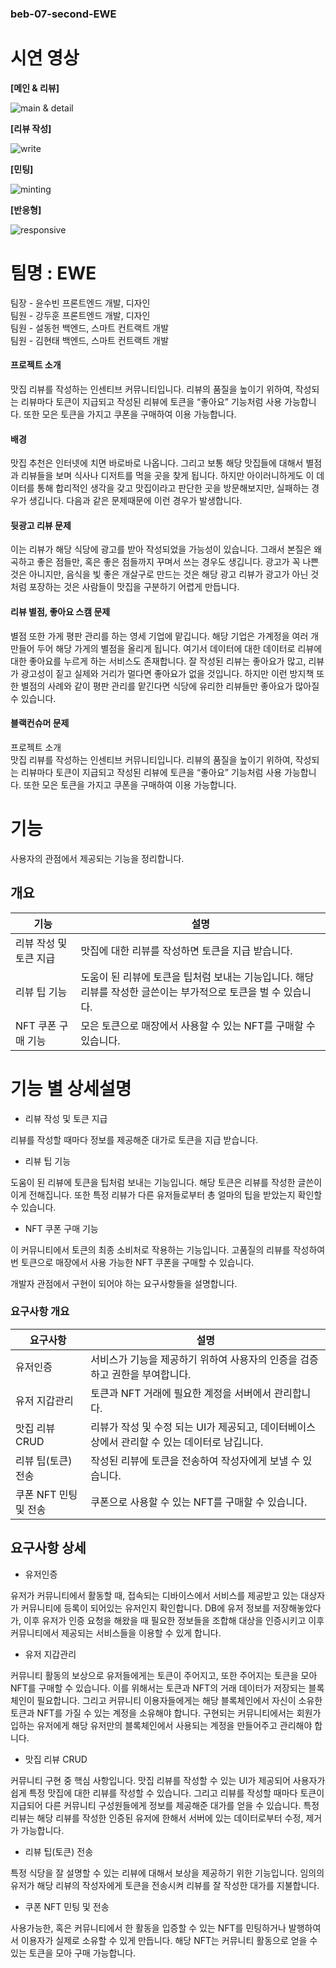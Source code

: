 ### beb-07-second-EWE
# 시연 영상
**[메인 & 리뷰]**

![main & detail](https://user-images.githubusercontent.com/18072469/212232769-147a14e0-e518-4bd4-905a-57391efe5be9.gif)

**[리뷰 작성]**

![write](https://user-images.githubusercontent.com/18072469/212232855-61667ec7-c07a-4081-9083-9b0b0ca7ef81.gif)

**[민팅]**

![minting](https://user-images.githubusercontent.com/18072469/212232957-5af32595-4071-44c1-8646-1daf641c592d.gif)

**[반응형]**

![responsive](https://user-images.githubusercontent.com/18072469/212233077-6b3b3e85-e3b0-4694-8d3e-60025b77ec6d.gif)

# 팀명 : EWE

팀장 - 윤수빈 프론트엔드 개발, 디자인<br>
팀원 - 강두훈 프론트엔드 개발, 디자인<br>
팀원 - 설동헌 백엔드, 스마트 컨트랙트 개발<br>
팀원 - 김현태 백엔드, 스마트 컨트랙트 개발<br>

#### 프로젝트 소개
맛집 리뷰를 작성하는 인센티브 커뮤니티입니다. 리뷰의 품질을 높이기 위하여, 작성되는 리뷰마다 토큰이 지급되고 작성된 리뷰에 토큰을 “좋아요” 기능처럼 사용 가능합니다. 
또한 모은 토큰을 가지고 쿠폰을 구매하여 이용 가능합니다.

#### 배경
맛집 추천은 인터넷에 치면 바로바로 나옵니다. 그리고 보통 해당 맛집들에 대해서 별점과 리뷰들을 보며 식사나 디저트를 먹을 곳을 찾게 됩니다. 하지만 아이러니하게도 이 데이터를 통해 합리적인 생각을 갖고 맛집이라고 판단한 곳을 방문해보지만, 실패하는 경우가 생깁니다. 다음과 같은 문제때문에 이런 경우가 발생합니다.

#### 뒷광고 리뷰 문제
이는 리뷰가 해당 식당에 광고를 받아 작성되었을 가능성이 있습니다. 그래서 본질은 왜곡하고 좋은 점들만, 혹은 좋은 점들까지 꾸며서 쓰는 경우도 생깁니다. 광고가 꼭 나쁜것은 아니지만, 음식을 빛 좋은 개살구로 만드는 것은 해당 광고 리뷰가 광고가 아닌 것처럼 포장하는 것은 사람들이 맛집을 구분하기 어렵게 만듭니다. 

#### 리뷰 별점, 좋아요 스캠 문제
별점 또한 가게 평판 관리를 하는 영세 기업에 맡깁니다. 해당 기업은 가계정을 여러 개 만들어 두어 해당 가게의 별점을 올리게 됩니다. 여기서 데이터에 대한 데이터로 리뷰에 대한 좋아요를 누르게 하는 서비스도 존재합니다. 잘 작성된 리뷰는 좋아요가 많고, 리뷰가 광고성이 짙고 실제와 거리가 멀다면 좋아요가 없을 것입니다. 하지만 이런 방지책 또한 별점의 사례와 같이 평판 관리를 맡긴다면 식당에 유리한 리뷰들만 좋아요가 많아질 수 있습니다.

#### 블랙컨슈머 문제
프로젝트 소개<br>
맛집 리뷰를 작성하는 인센티브 커뮤니티입니다. 리뷰의 품질을 높이기 위하여, 작성되는 리뷰마다 토큰이 지급되고 작성된 리뷰에 토큰을 “좋아요” 기능처럼 사용 가능합니다. 
또한 모은 토큰을 가지고 쿠폰을 구매하여 이용 가능합니다.

# 기능

사용자의 관점에서 제공되는 기능을 정리합니다.

## 개요

| 기능 | 설명 |
| --- | --- |
| 리뷰 작성 및 토큰 지급 | 맛집에 대한 리뷰를 작성하면 토큰을 지급 받습니다. |
| 리뷰 팁 기능 | 도움이 된 리뷰에 토큰을 팁처럼 보내는 기능입니다. 해당 리뷰를 작성한 글쓴이는 부가적으로 토큰을 벌 수 있습니다. |
| NFT 쿠폰 구매 기능 | 모은 토큰으로 매장에서 사용할 수 있는 NFT를 구매할 수 있습니다. |

# 기능 별 상세설명

- 리뷰 작성 및 토큰 지급

리뷰를 작성할 때마다 정보를 제공해준 대가로 토큰을 지급 받습니다.

- 리뷰 팁 기능

도움이 된 리뷰에 토큰을 팁처럼 보내는 기능입니다. 해당 토큰은 리뷰를 작성한 글쓴이이게 전해집니다.  또한 특정 리뷰가 다른 유저들로부터 총 얼마의 팁을 받았는지 확인할 수 있습니다. 

- NFT 쿠폰 구매 기능

이 커뮤니티에서 토큰의 최종 소비처로 작용하는 기능입니다. 고품질의 리뷰를 작성하여 번 토큰으로 매장에서 사용 가능한 NFT 쿠폰을 구매할 수 있습니다.


개발자 관점에서 구현이 되어야 하는 요구사항들을 설명합니다.

### 요구사항 개요

| 요구사항 | 설명 |
| --- | --- |
| 유저인증 | 서비스가 기능을 제공하기 위하여 사용자의 인증을 검증하고 권한을 부여합니다. |
| 유저 지갑관리 | 토큰과 NFT 거래에 필요한 계정을 서버에서 관리합니다. |
| 맛집 리뷰 CRUD | 리뷰가 작성 및 수정 되는 UI가 제공되고, 데이터베이스 상에서 관리할 수 있는 데이터로 남깁니다. |
| 리뷰 팁(토큰) 전송 | 작성된 리뷰에 토큰을 전송하여 작성자에게 보낼 수 있습니다. |
| 쿠폰 NFT 민팅 및 전송 | 쿠폰으로 사용할 수 있는 NFT를 구매할 수 있습니다. |


## 요구사항 상세



- 유저인증

유저가 커뮤니티에서 활동할 때, 접속되는 디바이스에서 서비스를 제공받고 있는 대상자가 커뮤니티에 등록이 되어있는 유저인지 확인합니다.  DB에 유저 정보를 저장해놓았다가, 이후 유저가 인증 요청을 해왔을 때 필요한 정보들을 조합해 대상을 인증시키고 이후 커뮤니티에서 제공되는 서비스들을 이용할 수 있게 합니다.

- 유저 지갑관리

커뮤니티 활동의 보상으로 유저들에게는 토큰이 주어지고, 또한 주어지는 토큰을 모아 NFT를 구매할 수 있습니다. 이를 위해서는 토큰과 NFT의 거래 데이터가 저장되는 블록체인이 필요합니다. 그리고 커뮤니티 이용자들에게는 해당 블록체인에서 자신이 소유한 토큰과 NFT를 가질 수 있는 계정을 소유해야 합니다. 구현되는 커뮤니티에서는 회원가입하는 유저에게 해당 유저만의 블록체인에서 사용되는 계정을 만들어주고 관리해야 합니다.

- 맛집 리뷰 CRUD

커뮤니티 구현 중 핵심 사항입니다. 맛집 리뷰를 작성할 수 있는 UI가 제공되어 사용자가 쉽게 특정 맛집에 대한 리뷰를 작성할 수 있습니다. 그리고 리뷰를 작성할 때마다 토큰이 지급되어 다른 커뮤니티 구성원들에게 정보를 제공해준 대가를 얻을 수 있습니다. 특정 리뷰는 해당 리뷰를 작성한 인증된 유저에 한해서 서버에 있는 데이터로부터 수정, 제거가 가능합니다.

- 리뷰 팁(토큰) 전송

특정 식당을 잘 설명할 수 있는 리뷰에 대해서 보상을 제공하기 위한 기능입니다. 임의의 유저가 해당 리뷰의 작성자에게 토큰을 전송시켜 리뷰를 잘 작성한 대가를 지불합니다.

- 쿠폰 NFT 민팅 및 전송

사용가능한, 혹은 커뮤니티에서 한 활동을 입증할 수 있는 NFT를 민팅하거나 발행하여서 이용자가 실제로 소유할 수 있게 만듭니다. 해당 NFT는 커뮤니티 활동으로 얻을 수 있는 토큰을 모아 구매 가능합니다.

